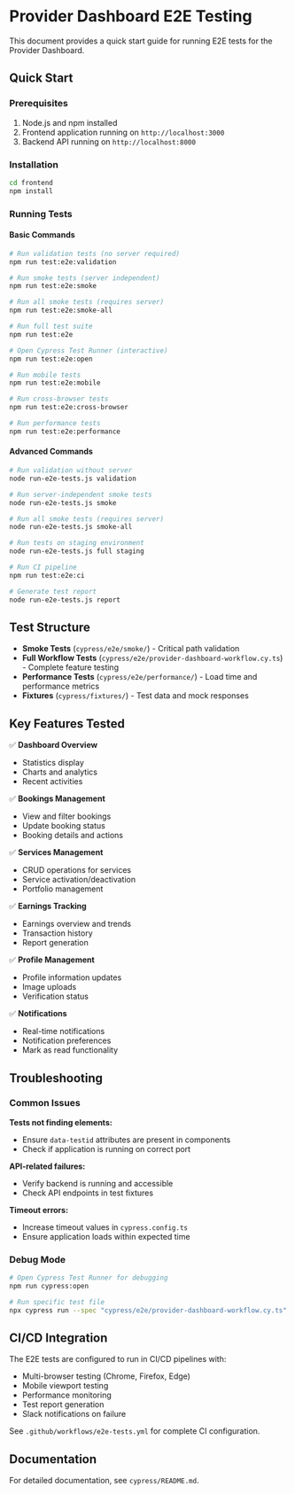 # Provider Dashboard E2E Testing

This document provides a quick start guide for running E2E tests for the Provider Dashboard.

## Quick Start

### Prerequisites
1. Node.js and npm installed
2. Frontend application running on `http://localhost:3000`
3. Backend API running on `http://localhost:8000`

### Installation
```bash
cd frontend
npm install
```

### Running Tests

#### Basic Commands
```bash
# Run validation tests (no server required)
npm run test:e2e:validation

# Run smoke tests (server independent)
npm run test:e2e:smoke

# Run all smoke tests (requires server)
npm run test:e2e:smoke-all

# Run full test suite
npm run test:e2e

# Open Cypress Test Runner (interactive)
npm run test:e2e:open

# Run mobile tests
npm run test:e2e:mobile

# Run cross-browser tests
npm run test:e2e:cross-browser

# Run performance tests
npm run test:e2e:performance
```

#### Advanced Commands
```bash
# Run validation without server
node run-e2e-tests.js validation

# Run server-independent smoke tests
node run-e2e-tests.js smoke

# Run all smoke tests (requires server)
node run-e2e-tests.js smoke-all

# Run tests on staging environment
node run-e2e-tests.js full staging

# Run CI pipeline
npm run test:e2e:ci

# Generate test report
node run-e2e-tests.js report
```

## Test Structure

- **Smoke Tests** (`cypress/e2e/smoke/`) - Critical path validation
- **Full Workflow Tests** (`cypress/e2e/provider-dashboard-workflow.cy.ts`) - Complete feature testing
- **Performance Tests** (`cypress/e2e/performance/`) - Load time and performance metrics
- **Fixtures** (`cypress/fixtures/`) - Test data and mock responses

## Key Features Tested

✅ **Dashboard Overview**
- Statistics display
- Charts and analytics
- Recent activities

✅ **Bookings Management**
- View and filter bookings
- Update booking status
- Booking details and actions

✅ **Services Management**
- CRUD operations for services
- Service activation/deactivation
- Portfolio management

✅ **Earnings Tracking**
- Earnings overview and trends
- Transaction history
- Report generation

✅ **Profile Management**
- Profile information updates
- Image uploads
- Verification status

✅ **Notifications**
- Real-time notifications
- Notification preferences
- Mark as read functionality

## Troubleshooting

### Common Issues

**Tests not finding elements:**
- Ensure `data-testid` attributes are present in components
- Check if application is running on correct port

**API-related failures:**
- Verify backend is running and accessible
- Check API endpoints in test fixtures

**Timeout errors:**
- Increase timeout values in `cypress.config.ts`
- Ensure application loads within expected time

### Debug Mode
```bash
# Open Cypress Test Runner for debugging
npm run cypress:open

# Run specific test file
npx cypress run --spec "cypress/e2e/provider-dashboard-workflow.cy.ts"
```

## CI/CD Integration

The E2E tests are configured to run in CI/CD pipelines with:
- Multi-browser testing (Chrome, Firefox, Edge)
- Mobile viewport testing
- Performance monitoring
- Test report generation
- Slack notifications on failure

See `.github/workflows/e2e-tests.yml` for complete CI configuration.

## Documentation

For detailed documentation, see `cypress/README.md`.